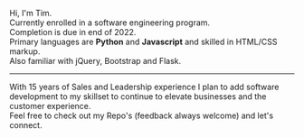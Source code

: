 Hi, I'm Tim. <br>
Currently enrolled in a software engineering program. <br>
Completion is due in end of 2022. <br>
Primary languages are <b>Python</b> and <b>Javascript</b> and skilled in HTML/CSS markup.  <br>
Also familiar with jQuery, Bootstrap and Flask. <br><hr>
With 15 years of Sales and Leadership experience I plan to add software development to my skillset to continue to elevate businesses and the customer experience. <br>
Feel free to check out my Repo's (feedback always welcome) and let's connect.
<!---
TimKel/TimKel is a ✨ special ✨ repository because its `README.md` (this file) appears on your GitHub profile.
You can click the Preview link to take a look at your changes.
--->
